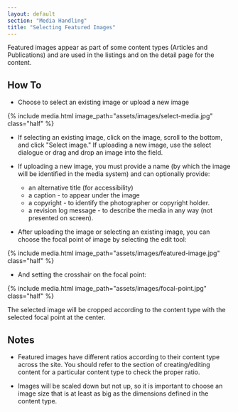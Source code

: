 ```yaml
---
layout: default
section: "Media Handling"
title: "Selecting Featured Images"
---
```


Featured images appear as part of some content types (Articles and Publications) and are used in the listings and on the detail page for the content.

## How To

- Choose to select an existing image or upload a new image

{% include media.html
   image_path="assets/images/select-media.jpg"
   class="half"
%}

- If selecting an existing image, click on the image, scroll to the bottom, and click "Select image." If uploading a new image, use the select dialogue or drag and drop an image into the field.

- If uploading a new image, you must provide a name (by which the image will be identified in the media system) and can optionally provide:
  - an alternative title (for accessibility)
  - a caption - to appear under the image
  - a copyright - to identify the photographer or copyright holder.
  - a revision log message - to describe the media in any way (not presented on screen).

- After uploading the image or selecting an existing image, you can choose the focal point of image by selecting the edit tool:

{% include media.html
   image_path="assets/images/featured-image.jpg"
   class="half"
%}

- And setting the crosshair on the focal point:

{% include media.html
   image_path="assets/images/focal-point.jpg"
   class="half"
%}

The selected image will be cropped according to the content type with the selected focal point at the center.

## Notes
- Featured images have different ratios according to their content type across the site. You should refer to the section of creating/editing content for a particular content type to check the proper ratio.

- Images will be scaled down but not up, so it is important to choose an image size that is at least as big as the dimensions defined in the content type.
